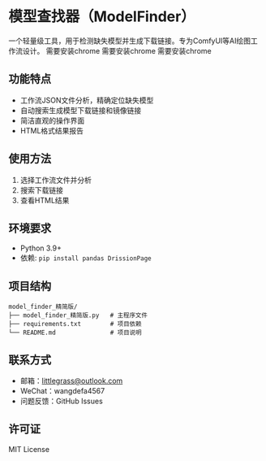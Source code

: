 # 模型查找器（ModelFinder）

一个轻量级工具，用于检测缺失模型并生成下载链接。专为ComfyUI等AI绘图工作流设计。
需要安装chrome
需要安装chrome
需要安装chrome
## 功能特点

- 工作流JSON文件分析，精确定位缺失模型
- 自动搜索生成模型下载链接和镜像链接
- 简洁直观的操作界面
- HTML格式结果报告

## 使用方法

1. 选择工作流文件并分析
2. 搜索下载链接
3. 查看HTML结果

## 环境要求

- Python 3.9+
- 依赖: `pip install pandas DrissionPage`

## 项目结构

```
model_finder_精简版/
├── model_finder_精简版.py   # 主程序文件
├── requirements.txt        # 项目依赖
└── README.md               # 项目说明
```

## 联系方式

- 邮箱：littlegrass@outlook.com
- WeChat：wangdefa4567
- 问题反馈：GitHub Issues

## 许可证

MIT License 
